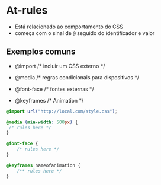 # At-rules

* Está relacionado ao comportamento do CSS
* começa com o sinal de `@` seguido do identificador e valor

## Exemplos comuns

- @import /* incluir um CSS externo */

- @media /* regras condicionais para dispositivos */

- @font-face /* fontes externas */

- @keyframes /* Animation */

```css
@import url("http://local.com/style.css");

@media (min-width: 500px) {
 /* rules here */
}

@font-face {
    /* rules here */
}

@keyframes nameofanimation {
    /** rules here */
}